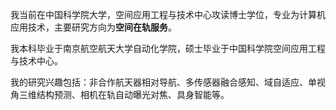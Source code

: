 我当前在中国科学院大学，空间应用工程与技术中心攻读博士学位，专业为计算机应用技术，主要研究方向为**空间在轨服务**。

我本科毕业于南京航空航天大学自动化学院，硕士毕业于中国科学院空间应用工程与技术中心。

我的研究兴趣包括：非合作航天器相对导航、多传感器融合感知、域自适应、单视角三维结构预测、相机在轨自动曝光对焦、具身智能等。

